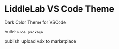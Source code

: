 # LiddleLab VS Code Theme

Dark Color Theme for VSCode

build: `vsce package`

publish: upload vsix to marketplace
